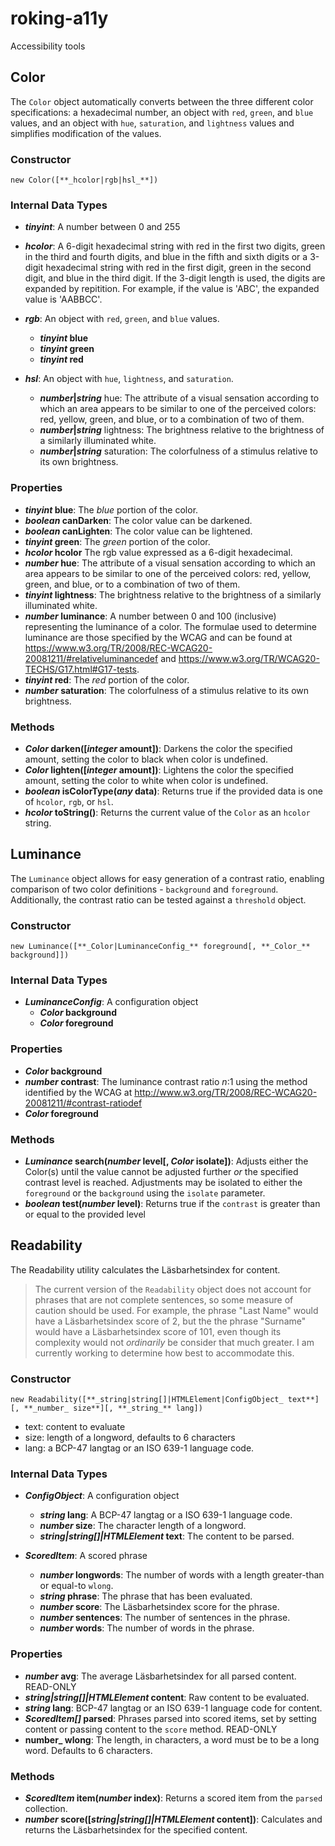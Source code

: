 # roking-a11y
Accessibility tools

## Color
The `Color` object automatically converts between the three different color specifications: a hexadecimal number, an object with `red`, `green`, and `blue` values, and an object with `hue`, `saturation`, and `lightness` values and simplifies modification of the values.

### Constructor
```
new Color([**_hcolor|rgb|hsl_**])
```

### Internal Data Types
- **_tinyint_**: A number between 0 and 255

- **_hcolor_**: A 6-digit hexadecimal string with red in the first two digits, green in the third and fourth digits, and blue in the fifth and sixth digits or a 3-digit hexadecimal string with red in the first digit, green in the second digit, and blue in the third digit. If the 3-digit length is used, the digits are expanded by repitition. For example, if the value is 'ABC', the expanded value is 'AABBCC'.

- **_rgb_**: An object with `red`, `green`, and `blue` values.
  - **_tinyint_ blue**
  - **_tinyint_ green**
  - **_tinyint_ red**

- **_hsl_**: An object with `hue`, `lightness`, and `saturation`.
  - **_number_|_string_** hue: The attribute of a visual sensation according to which an area appears to be similar to one of the perceived colors: red, yellow, green, and blue, or to a combination of two of them.
  - **_number_|_string_** lightness: The brightness relative to the brightness of a similarly illuminated white.
  - **_number_|_string_** saturation: The colorfulness of a stimulus relative to its own brightness.

### Properties
- **_tinyint_ blue**: The _blue_ portion of the color.
- **_boolean_ canDarken**: The color value can be darkened.
- **_boolean_ canLighten**: The color value can be lightened.
- **_tinyint_ green**: The _green_ portion of the color.
- **_hcolor_ hcolor** The rgb value expressed as a 6-digit hexadecimal.
- **_number_ hue**: The attribute of a visual sensation according to which an area appears to be similar to one of the perceived colors: red, yellow, green, and blue, or to a combination of two of them.
- **_tinyint_ lightness**: The brightness relative to the brightness of a similarly illuminated white.
- **_number_ luminance**: A number between 0 and 100 (inclusive) representing the luminance of a color. The formulae used to determine luminance are those specified by the WCAG and can be found at https://www.w3.org/TR/2008/REC-WCAG20-20081211/#relativeluminancedef and https://www.w3.org/TR/WCAG20-TECHS/G17.html#G17-tests.
- **_tinyint_ red**: The _red_ portion of the color.
- **_number_ saturation**: The colorfulness of a stimulus relative to its own brightness.

### Methods
- **_Color_ darken([_integer_ amount])**: Darkens the color the specified amount, setting the color to black when color is undefined.
- **_Color_ lighten([_integer_ amount])**: Lightens the color the specified amount, setting the color to white when color is undefined.
- **_boolean_ isColorType(_any_ data)**: Returns true if the provided data is one of `hcolor`, `rgb`, or `hsl`.
- **_hcolor_ toString()**: Returns the current value of the `Color` as an `hcolor` string.


## Luminance
The `Luminance` object allows for easy generation of a contrast ratio, enabling comparison of two color definitions - `background` and `foreground`. Additionally, the contrast ratio can be tested against a `threshold` object.

### Constructor
```
new Luminance([**_Color|LuminanceConfig_** foreground[, **_Color_** background]])
```

### Internal Data Types
- **_LuminanceConfig_**: A configuration object
  - **_Color_ background**
  - **_Color_ foreground**

### Properties
- **_Color_ background**
- **_number_ contrast**: The luminance contrast ratio _n_:1 using the method identified by the WCAG at http://www.w3.org/TR/2008/REC-WCAG20-20081211/#contrast-ratiodef
- **_Color_ foreground**

### Methods
- **_Luminance_ search(_number_ level[, _Color_ isolate])**: Adjusts either the Color(s) until the value cannot be adjusted further _or_ the specified contrast level is reached. Adjustments may be isolated to either the `foreground` or the `background` using the `isolate` parameter.
- **_boolean_ test(_number_ level)**: Returns true if the `contrast` is greater than or equal to the provided level


## Readability
The Readability utility calculates the Läsbarhetsindex for content.

> The current version of the `Readability` object does not account for phrases that are not complete sentences, so some measure of caution should be used. For example, the phrase "Last Name" would have a Läsbarhetsindex score of 2, but the the phrase "Surname" would have a Läsbarhetsindex score of 101, even though its complexity would not _ordinarily_ be consider that much greater. I am currently working to determine how best to accommodate this.

### Constructor
```
new Readability([**_string|string[]|HTMLElement|ConfigObject_ text**][, **_number_ size**][, **_string_** lang])
```

- text: content to evaluate
- size: length of a longword, defaults to 6 characters
- lang: a BCP-47 langtag or an ISO 639-1 language code.

### Internal Data Types
- **_ConfigObject_**: A configuration object
  - **_string_ lang**: A BCP-47 langtag or a ISO 639-1 language code.
  - **_number_ size**: The character length of a longword.
  - **_string|string[]|HTMLElement_ text**: The content to be parsed.

- **_ScoredItem_**: A scored phrase
  - **_number_ longwords**: The number of words with a length greater-than or equal-to `wlong`.
  - **_string_ phrase**: The phrase that has been evaluated.
  - **_number_ score**: The Läsbarhetsindex score for the phrase.
  - **_number_ sentences**: The number of sentences in the phrase.
  - **_number_ words**: The number of words in the phrase.

### Properties
- **_number_ avg**: The average Läsbarhetsindex for all parsed content. READ-ONLY
- **_string|string[]|HTMLElement_ content**: Raw content to be evaluated.
- **_string_ lang**: BCP-47 langtag or an ISO 639-1 language code for content.
- **_ScoredItem[]_ parsed**: Phrases parsed into scored items, set by setting content or passing content to the `score` method. READ-ONLY
- **number_ wlong**: The length, in characters, a word must be to be a long word. Defaults to 6 characters.

### Methods
- **_ScoredItem_ item(_number_ index)**: Returns a scored item from the `parsed` collection.
- **_number_ score([_string|string[]|HTMLElement_ content])**: Calculates and returns the Läsbarhetsindex for the specified content.

